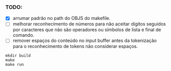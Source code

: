 ### TODO:
- [x] arrumar padrão no path do OBJS do makefile.
- [ ] melhorar reconhecimento de números para não aceitar dígitos seguidos por caracteres que não são operadores ou símbolos de lista e final de comando.
- [ ] remover espaços do conteúdo no input buffer antes da tokenização para o reconhecimento de tokens não considerar espaços.

```
mkdir build
make
make run
```
